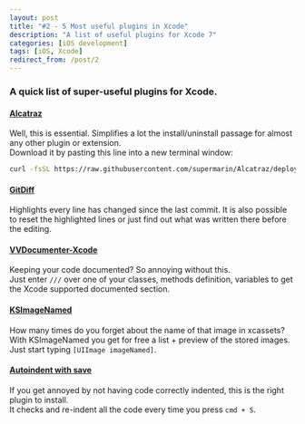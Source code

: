 ```yaml
---
layout: post
title: "#2 - 5 Most useful plugins in Xcode"
description: "A list of useful plugins for Xcode 7"
categories: [iOS development]
tags: [iOS, Xcode]
redirect_from: /post/2
---
```


### A quick list of super-useful plugins for Xcode.

#### [Alcatraz <i class="fab fa-github"></i>](https://github.com/alcatraz/Alcatraz)

Well, this is essential. Simplifies a lot the install/uninstall passage for almost any other plugin or extension.  
Download it by pasting this line into a new terminal window:

```bash
curl -fsSL https://raw.githubusercontent.com/supermarin/Alcatraz/deploy/Scripts/install.sh | sh
```

#### [GitDiff <i class="fab fa-github"></i>](https://github.com/johnno1962/GitDiff)

Highlights every line has changed since the last commit. It is also possible to reset the highlighted lines or just find out what was written there before the editing.

#### [VVDocumenter-Xcode <i class="fab fa-github"></i>](https://github.com/onevcat/VVDocumenter-Xcode)

Keeping your code documented? So annoying without this.  
Just enter `///` over one of your classes, methods definition, variables to get the Xcode supported documented section.

#### [KSImageNamed <i class="fab fa-github"></i>](https://github.com/ksuther/KSImageNamed-Xcode)

How many times do you forget about the name of that image in xcassets?  
With KSImageNamed you get for free a list + preview of the stored images. Just start typing `[UIImage imageNamed]`.

#### [Autoindent with save <i class="fab fa-github"></i>](https://github.com/ThilinaHewagama/AutoIndentWithSave)

If you get annoyed by not having code correctly indented, this is the right plugin to install.  
It checks and re-indent all the code every time you press `cmd + S`.
